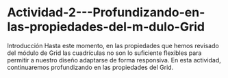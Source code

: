# Actividad-2---Profundizando-en-las-propiedades-del-m-dulo-Grid
 Introducción Hasta este momento, en las propiedades que hemos revisado del módulo de Grid las cuadrículas no son lo suficiente flexibles para permitir a nuestro diseño adaptarse de forma responsiva. En esta actividad, continuaremos profundizando en las propiedades del Grid.
